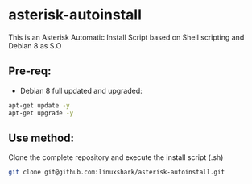# asterisk-autoinstall
This is an Asterisk Automatic Install Script based on Shell scripting and Debian 8 as S.O

## Pre-req:

* Debian 8 full updated and upgraded:

```bash
apt-get update -y
apt-get upgrade -y
```

## Use method:

Clone the complete repository and execute the install script (.sh)

```bash
git clone git@github.com:linuxshark/asterisk-autoinstall.git
```
